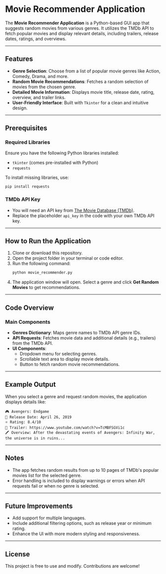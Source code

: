# Movie Recommender Application

The **Movie Recommender Application** is a Python-based GUI app that suggests random movies from various genres. It utilizes the TMDb API to fetch popular movies and display relevant details, including trailers, release dates, ratings, and overviews.

---

## Features

- **Genre Selection**: Choose from a list of popular movie genres like Action, Comedy, Drama, and more.
- **Random Movie Recommendations**: Fetches a random selection of movies from the chosen genre.
- **Detailed Movie Information**: Displays movie title, release date, rating, overview, and trailer links.
- **User-Friendly Interface**: Built with `Tkinter` for a clean and intuitive design.

---

## Prerequisites

### Required Libraries
Ensure you have the following Python libraries installed:
- `tkinter` (comes pre-installed with Python)
- `requests`

To install missing libraries, use:
```bash
pip install requests
```

### TMDb API Key
- You will need an API key from [The Movie Database (TMDb)](https://www.themoviedb.org/).
- Replace the placeholder `api_key` in the code with your own TMDb API key.

---

## How to Run the Application

1. Clone or download this repository.
2. Open the project folder in your terminal or code editor.
3. Run the following command:
   ```bash
   python movie_recommender.py
   ```
4. The application window will open. Select a genre and click **Get Random Movies** to get recommendations.

---

## Code Overview

### Main Components
- **Genres Dictionary**: Maps genre names to TMDb API genre IDs.
- **API Requests**: Fetches movie data and additional details (e.g., trailers) from the TMDb API.
- **UI Components**:
  - Dropdown menu for selecting genres.
  - Scrollable text area to display movie details.
  - Button to fetch random movie recommendations.

---

## Example Output
When you select a genre and request random movies, the application displays details like:

```
🎮 Avengers: Endgame
📅 Release Date: April 26, 2019
⭐ Rating: 8.4/10
🎥 Trailer: https://www.youtube.com/watch?v=TcMBFSGVi1c
🖍 Overview: After the devastating events of Avengers: Infinity War, the universe is in ruins...
```

---

## Notes
- The app fetches random results from up to 10 pages of TMDb's popular movies list for the selected genre.
- Error handling is included to display warnings or errors when API requests fail or when no genre is selected.

---

## Future Improvements
- Add support for multiple languages.
- Include additional filtering options, such as release year or minimum rating.
- Enhance the UI with more modern styling and responsiveness.

---

## License
This project is free to use and modify. Contributions are welcome!

